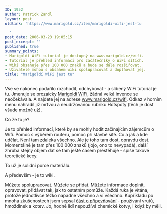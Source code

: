 ```yaml
---
ID: 1952
author: Patrick Zandl
layout: post
oldlink: 'https://www.marigold.cz/item/marigoldi-wifi-jest-tu

  '
post_date: 2006-03-23 19:05:15
post_excerpt: ''
published: true
summary_points:
- Marigoldí WiFi tutorial je dostupný na www.marigold.cz/wifi.
- Tutorial je přehled informací pro začátečníky o WiFi sítích.
- Wiki obsahuje přes 100 000 znaků a bude se dále rozšiřovat.
- Uživatelé mohou s obsahem wiki spolupracovat a doplňovat jej.
title: "Marigoldí WiFi jest tu"
---
```


<p>Vše se nakonec podařilo rozchodit, odchybovat - a slíbený WiFi tutorial je tu. Jmenuje se prozaicky <a href="http://www.marigold.cz/wifi">Marigoldí WiFi</a>, žádná velká invence se neočekávala. A najdete jej na adrese <a href="http://www.marigold.cz/wifi">www.marigold.cz/wifi</a>. Odkaz v horním menu nahradil již mrtvou a neudržovanou rubriku Hotspoty (těch je dost všude možně už).</p>

<p>Co že to je?</p>

<p>Je to přehled informací, které by se mohly hodit začínajícím zájemcům o Wifi. Pomoc s výběrem routeru, pomoc při stavbě sítě. Co a jak a kde udělat. Není tam zdaleka všechno. Ale je toho tam dost, opravdu dost. Momentálně je tam přes 100 000 znaků (jojo, ono to nevypadá), další zhruba stejný objem dat se tam ještě časem přestěhuje - spíše takové teoretické kecy. </p>

<p>To už je solidní porce materiálu. </p>

<p>A především - je to wiki. </p>

<p>Můžete spolupracovat. Můžete se přidat. Můžete informace doplnit, opravovat, přidávat tak, jak to ostatním pomůže. Každá ruka je vítána, protože jednotlivce těžko napadne všechno a ví všechno. Kupříkladu po mnoha zkušenostech jsem sepsal <a href="http://www.marigold.cz/wifi/doku.php/pripevneni">část o připevňování</a> - používání vrutů, hmoždinek a kotev. Jo, hodně lidí nepoužívá chemické kotvy, i když by měli.
</p>